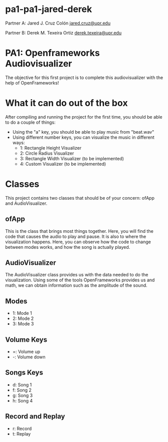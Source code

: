 # pa1-pa1-jared-derek

Partner A:
Jared J. Cruz Colón
jared.cruz@upr.edu

Partner B:
Derek M. Texeira Ortiz 
derek.texeira@upr.edu

# PA1: Openframeworks Audiovisualizer
The objective for this first project is to complete this audiovisualizer with the help of OpenFrameworks!

# What it can do out of the box
After compiling and running the project for the first time, you should be able to do a couple of things:

- Using the "a" key, you should be able to play music from "beat.wav" 
- Using different number keys, you can visualize the music in different ways:
    - 1: Rectangle Height Visualizer
    - 2: Circle Radius Visualizer
    - 3: Rectangle Width Visualizer (to be implemented)
    - 4: Custom Visualizer (to be implemented)

# Classes
This project contains two classes that should be of your concern: ofApp and AudioVisualizer.

## ofApp
This is the class that brings most things together. Here, you will find the code that causes the audio to play and pause. It is also to where the visualization happens. Here, you can observe how the code to change between modes works, and how the song is actually played. 

## AudioVisualizer
The AudioVisualizer class provides us with the data needed to do the visualization. Using some of the tools OpenFrameworks provides us and math, we can obtain information such as the amplitude of the sound. 

## Modes 
- 1: Mode 1
- 2: Mode 2
- 3: Mode 3 

## Volume Keys
- =: Volume up
- -: Volume down

##  Songs Keys 
- d: Song 1
- f: Song 2
- g: Song 3
- h: Song 4
##  Record and Replay
- r: Record
- t: Replay
